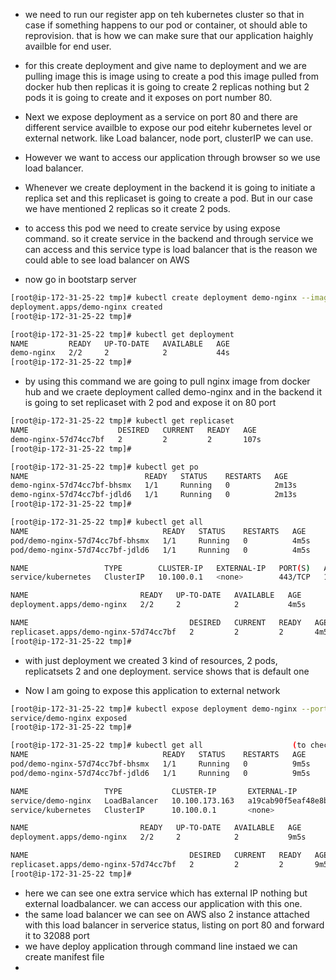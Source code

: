 - we need to run our register app on teh kubernetes cluster so that in case if something happens to our pod or container, ot should able to reprovision. that is how we can make sure that our application haighly availble for end user.
- for this create deployment and give name to deployment and we are pulling image this is image using to create a pod this image pulled from docker hub then replicas it is going to create 2 replicas nothing but 2 pods it is going to create and it exposes on port number 80.
- Next we expose deployment as a service on port 80 and there are different service availble to expose our pod eitehr kubernetes level or external network. like Load balancer, node port, clusterIP we can use.
- However we want to access our application through browser so we use load balancer.

- Whenever we create deployment in the backend it is going to initiate a replica set and this replicaset is going to create a pod. But in our case we have mentioned 2 replicas so it create 2 pods.
- to access this pod we need to create service by using expose command. so it create service in the backend and through service we can access and this service type is load balancer that is the reason we could able to see load balancer on AWS

- now go in bootstarp server
```sh
[root@ip-172-31-25-22 tmp]# kubectl create deployment demo-nginx --image=nginx --port=80 --replicas=2
deployment.apps/demo-nginx created
[root@ip-172-31-25-22 tmp]#
```
```sh
[root@ip-172-31-25-22 tmp]# kubectl get deployment
NAME         READY   UP-TO-DATE   AVAILABLE   AGE
demo-nginx   2/2     2            2           44s
[root@ip-172-31-25-22 tmp]#
```
- by using this command we are going to pull nginx image from docker hub and we craete deployment called demo-nginx and in the backend it is going to set replicaset with 2 pod and expose it on 80 port
```sh
[root@ip-172-31-25-22 tmp]# kubectl get replicaset
NAME                    DESIRED   CURRENT   READY   AGE
demo-nginx-57d74cc7bf   2         2         2       107s
[root@ip-172-31-25-22 tmp]#
```
```sh
[root@ip-172-31-25-22 tmp]# kubectl get po
NAME                          READY   STATUS    RESTARTS   AGE
demo-nginx-57d74cc7bf-bhsmx   1/1     Running   0          2m13s
demo-nginx-57d74cc7bf-jdld6   1/1     Running   0          2m13s
[root@ip-172-31-25-22 tmp]#
```
```sh
[root@ip-172-31-25-22 tmp]# kubectl get all
NAME                              READY   STATUS    RESTARTS   AGE
pod/demo-nginx-57d74cc7bf-bhsmx   1/1     Running   0          4m5s
pod/demo-nginx-57d74cc7bf-jdld6   1/1     Running   0          4m5s

NAME                 TYPE        CLUSTER-IP   EXTERNAL-IP   PORT(S)   AGE
service/kubernetes   ClusterIP   10.100.0.1   <none>        443/TCP   165m

NAME                         READY   UP-TO-DATE   AVAILABLE   AGE
deployment.apps/demo-nginx   2/2     2            2           4m5s

NAME                                    DESIRED   CURRENT   READY   AGE
replicaset.apps/demo-nginx-57d74cc7bf   2         2         2       4m5s
[root@ip-172-31-25-22 tmp]#
```
- with just deployment we created 3 kind of resources, 2 pods, replicatsets 2 and one deployment. service shows that is default one

- Now I am going to expose this application to external network
```sh
[root@ip-172-31-25-22 tmp]# kubectl expose deployment demo-nginx --port 80 --type=LoadBalancer
service/demo-nginx exposed
[root@ip-172-31-25-22 tmp]#
```
```sh
[root@ip-172-31-25-22 tmp]# kubectl get all                    (to check all the resources in one go)
NAME                              READY   STATUS    RESTARTS   AGE
pod/demo-nginx-57d74cc7bf-bhsmx   1/1     Running   0          9m5s
pod/demo-nginx-57d74cc7bf-jdld6   1/1     Running   0          9m5s

NAME                 TYPE           CLUSTER-IP       EXTERNAL-IP                                                               PORT(S)        AGE
service/demo-nginx   LoadBalancer   10.100.173.163   a19cab90f5eaf48e8be7b05aac110fa0-1375601859.us-east-1.elb.amazonaws.com   80:32088/TCP   75s
service/kubernetes   ClusterIP      10.100.0.1       <none>                                                                    443/TCP        170m

NAME                         READY   UP-TO-DATE   AVAILABLE   AGE
deployment.apps/demo-nginx   2/2     2            2           9m5s

NAME                                    DESIRED   CURRENT   READY   AGE
replicaset.apps/demo-nginx-57d74cc7bf   2         2         2       9m5s
[root@ip-172-31-25-22 tmp]#
```
- here we can see one extra service which has external IP nothing but external loadbalancer. we can access our application with this one.
- the same load balancer we can see on AWS also 2 instance attached with this load balancer in serverice status, listing on port 80 and forward it to 32088 port
- we have deploy application through command line instaed we can create manifest file
- 
